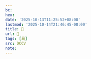 ```yaml
---
bc:
hex:
date: '2025-10-13T11:25:52+08:00'
lastmod: '2025-10-14T21:46:45-08:00'
title: 󰊰
url: 󰊰
tags: [曷]
src: DCCV
note:
---
```

